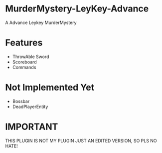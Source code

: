 # MurderMystery-LeyKey-Advance
A Advance Leykey MurderMystery
# Features
- ThrowAble Sword
- Scoreboard
- Commands
# Not Implemented Yet
- Bossbar
- DeadPlayerEntity
# IMPORTANT
THIS PLUGIN IS NOT MY PLUGIN JUST AN EDITED VERSION,
SO PLS NO HATE!
